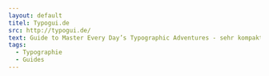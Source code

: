 ```yaml
---
layout: default
titel: Typogui.de
src: http://typogui.de/
text: Guide to Master Every Day’s Typographic Adventures - sehr kompakter Guide über Typographie. Geht nach den ersten vier Punkten etwas auf distanz, bis dahin sind aber alle Punkte ganz gut geeignet, um sie Checklisten-Mäßig abzuarbeiten.
tags:
  - Typographie
  - Guides
---
```

